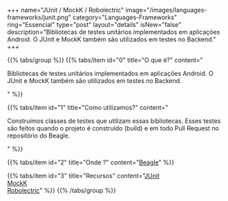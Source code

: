 +++
name="JUnit / MockK / Robolectric"
image="/images/languages-frameworks/junit.png"
category="Languages-Frameworks"
ring="Essencial"
type="post"
layout="details"
isNew="false"
description="Bibliotecas de testes unitários implementados em aplicações Android. O JUnit e MockK também são utilizados em testes no Backend."
+++

{{% tabs/group %}}
  {{% tabs/item id="0" title="O que é?" content="<p>Bibliotecas de testes unitários implementados em aplicações Android. O JUnit e MockK também são utilizados em testes no Backend.</p>" %}}

  {{% tabs/item id="1" title="Como utilizamos?" content="<p>Construímos classes de testes que utilizam essas bibliotecas. Esses testes são feitos quando o projeto é construído (build) e em todo Pull Request no repositório do Beagle.</p>" %}}

  {{% tabs/item id="2" title="Onde ?" content="<a href='https://usebeagle.io/' target='_blank'>Beagle</a>" %}}

  {{% tabs/item id="3" title="Recursos" content="<a href='https://junit.org/junit5/ ' target='_blank'>JUnit</a><br /><a href='https://mockk.io/ ' target='_blank'>MockK</a><br /><a href='http://robolectric.org/ ' target='_blank'>Robolectric</a>" %}}
{{% /tabs/group %}}
